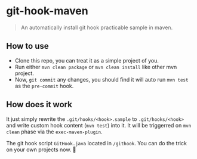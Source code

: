 # git-hook-maven

> An automatically install git hook practicable sample in maven.

## How to use

- Clone this repo, you can treat it as a simple project of you.
- Run either `mvn clean package` or `mvn clean install` like other mvn project.
- Now, `git commit` any changes, you should find it will auto run `mvn test` as the `pre-commit` hook.

## How does it work

It just simply rewrite the `.git/hooks/<hook>.sample` to `.git/hooks/<hook>` and write custom hook content (`mvn test`) into it.
It will be triggerred on `mvn clean` phase via the `exec-maven-plugin`.

The git hook script `GitHook.java` located in `/githook`.
You can do the trick on your own projects now. :dog:
